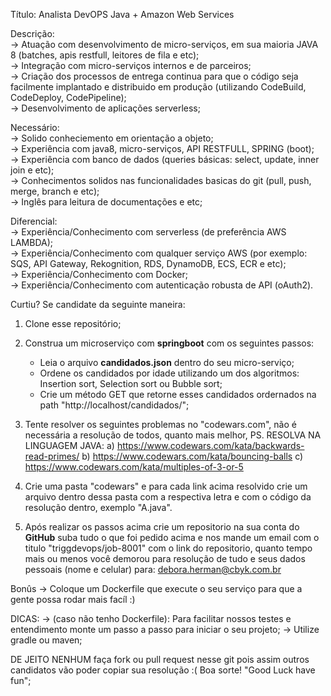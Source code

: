 Título:
Analista DevOPS Java + Amazon Web Services

Descrição:
<br>-> Atuação com desenvolvimento de micro-serviços, em sua maioria JAVA 8 (batches, apis restfull, leitores de fila e etc);
<br>-> Integração com micro-serviços internos e de parceiros;
<br>-> Criação dos processos de entrega continua para que o código seja facilmente implantado e distribuido em produção (utilizando CodeBuild, CodeDeploy, CodePipeline);
<br>-> Desenvolvimento de aplicações serverless;

Necessário:
<br>-> Solido conheciemento em orientação a objeto;
<br>-> Experiência com java8, micro-serviços, API RESTFULL, SPRING (boot);
<br>-> Experiência com banco de dados (queries básicas: select, update, inner join e etc);
<br>-> Conhecimentos solidos nas funcionalidades basicas do git (pull, push, merge, branch e etc);
<br>-> Inglês para leitura de documentações e etc;

Diferencial:
<br>-> Experiência/Conhecimento com serverless (de preferência AWS LAMBDA);
<br>-> Experiência/Conhecimento com qualquer serviço AWS (por exemplo: SQS, API Gateway, Rekognition, RDS, DynamoDB, ECS, ECR e etc);
<br>-> Experiência/Conhecimento com Docker;
<br>-> Experiência/Conhecimento com autenticação robusta de API (oAuth2).


Curtiu? Se candidate da seguinte maneira:

1) Clone esse repositório;
2) Construa um microserviço com <b>springboot</b> com os seguintes passos:
   * Leia o arquivo <b>candidados.json</b> dentro do seu micro-serviço;
   * Ordene os candidados por idade utilizando um dos algoritmos: Insertion sort, Selection sort ou Bubble sort;
   * Crie um método GET que retorne esses candidados ordernados na path "http://localhost/candidados/";
   
3) Tente resolver os seguintes problemas no "codewars.com", não é necessária a resolução de todos, quanto mais melhor, PS. RESOLVA NA LINGUAGEM JAVA:
a) https://www.codewars.com/kata/backwards-read-primes/
b) https://www.codewars.com/kata/bouncing-balls
c) https://www.codewars.com/kata/multiples-of-3-or-5

4) Crie uma pasta "codewars" e para cada link acima resolvido crie um arquivo dentro dessa pasta com a respectiva letra e com o código da resolução dentro, exemplo "A.java".

5) Após realizar os passos acima crie um repositorio na sua conta do <b>GitHub</b> suba tudo o que foi pedido acima e nos mande um email com o titulo "triggdevops/job-8001" com o link do repositorio, quanto tempo mais ou menos você demorou para resolução de tudo e seus dados pessoais (nome e celular) para: debora.herman@cbyk.com.br

Bonûs
-> Coloque um Dockerfile que execute o seu serviço para que a gente possa rodar mais facíl :)

DICAS:
-> (caso não tenho Dockerfile): Para facilitar nossos testes e entendimento monte um passo a passo para iniciar o seu projeto;
-> Utilize gradle ou maven;

DE JEITO NENHUM faça fork ou pull request nesse git pois assim outros candidatos vão poder copiar sua resolução :(
Boa sorte! "Good Luck have fun";
